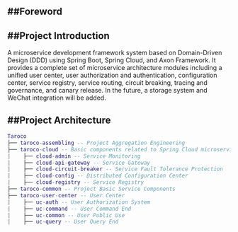 

  ##Foreword
-

  ##Project Introduction
-
A microservice development framework system based on Domain-Driven Design (DDD) using Spring Boot, Spring Cloud, and Axon Framework. It provides a complete set of microservice architecture modules including a unified user center, user authorization and authentication, configuration center, service registry, service routing, circuit breaking, tracing and governance, and canary release. In the future, a storage system and WeChat integration will be added.


  ##Project Architecture
-
  ``` lua
Taroco
├── taroco-assembling -- Project Aggregation Engineering
├── taroco-cloud -- Basic components related to Spring Cloud microservices
|    ├── cloud-admin -- Service Monitoring
|    ├── cloud-api-gateway -- Service Gateway
|    ├── cloud-circuit-breaker -- Service Fault Tolerance Protection
|    ├── cloud-config -- Distributed Configuration Center
|    ├── cloud-registry -- Service Registry
├── taroco-common -- Project Basic Service Components
├── taroco-user-center -- User Center
|    ├── uc-auth -- User Authorization System
|    ├── uc-command -- User Command End
|    ├── uc-common -- User Public Use
|    ├── uc-query -- User Query End
```
  
  

